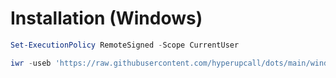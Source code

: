 # Installation (Windows)

```powershell
Set-ExecutionPolicy RemoteSigned -Scope CurrentUser

iwr -useb 'https://raw.githubusercontent.com/hyperupcall/dots/main/windows/bootstrap/stage0.ps1' | iex
```
